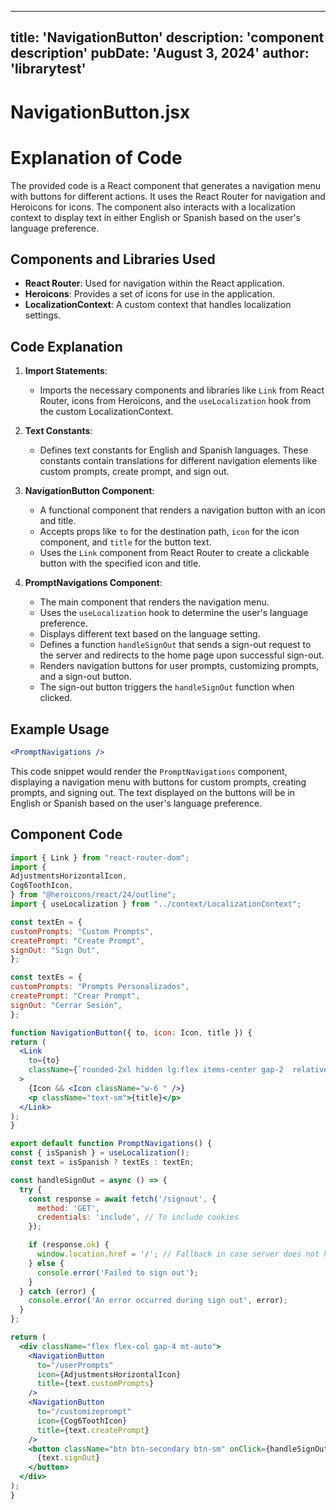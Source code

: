 ---
  title: 'NavigationButton'
  description: 'component description'
  pubDate: 'August 3, 2024'
  author: 'librarytest'
  ---
  
  
  
  # NavigationButton.jsx
  # Explanation of Code

The provided code is a React component that generates a navigation menu with buttons for different actions. It uses the React Router for navigation and Heroicons for icons. The component also interacts with a localization context to display text in either English or Spanish based on the user's language preference.

## Components and Libraries Used
- **React Router**: Used for navigation within the React application.
- **Heroicons**: Provides a set of icons for use in the application.
- **LocalizationContext**: A custom context that handles localization settings.

## Code Explanation
1. **Import Statements**:
   - Imports the necessary components and libraries like `Link` from React Router, icons from Heroicons, and the `useLocalization` hook from the custom LocalizationContext.

2. **Text Constants**:
   - Defines text constants for English and Spanish languages. These constants contain translations for different navigation elements like custom prompts, create prompt, and sign out.

3. **NavigationButton Component**:
   - A functional component that renders a navigation button with an icon and title.
   - Accepts props like `to` for the destination path, `icon` for the icon component, and `title` for the button text.
   - Uses the `Link` component from React Router to create a clickable button with the specified icon and title.

4. **PromptNavigations Component**:
   - The main component that renders the navigation menu.
   - Uses the `useLocalization` hook to determine the user's language preference.
   - Displays different text based on the language setting.
   - Defines a function `handleSignOut` that sends a sign-out request to the server and redirects to the home page upon successful sign-out.
   - Renders navigation buttons for user prompts, customizing prompts, and a sign-out button.
   - The sign-out button triggers the `handleSignOut` function when clicked.

## Example Usage
```jsx
<PromptNavigations />
```

This code snippet would render the `PromptNavigations` component, displaying a navigation menu with buttons for custom prompts, creating prompts, and signing out. The text displayed on the buttons will be in English or Spanish based on the user's language preference.
  
  ## Component Code
  ```jsx
  import { Link } from "react-router-dom";
import {
  AdjustmentsHorizontalIcon,
  Cog6ToothIcon,
} from "@heroicons/react/24/outline";
import { useLocalization } from "../context/LocalizationContext";

const textEn = {
  customPrompts: "Custom Prompts",
  createPrompt: "Create Prompt",
  signOut: "Sign Out",
};

const textEs = {
  customPrompts: "Prompts Personalizados",
  createPrompt: "Crear Prompt",
  signOut: "Cerrar Sesión",
};

function NavigationButton({ to, icon: Icon, title }) {
  return (
    <Link
      to={to}
      className={`rounded-2xl hidden lg:flex items-center gap-2  relative z-30`}
    >
      {Icon && <Icon className="w-6 " />}
      <p className="text-sm">{title}</p>
    </Link>
  );
}

export default function PromptNavigations() {
  const { isSpanish } = useLocalization();
  const text = isSpanish ? textEs : textEn;

  const handleSignOut = async () => {
    try {
      const response = await fetch('/signout', {
        method: 'GET',
        credentials: 'include', // To include cookies
      });

      if (response.ok) {
        window.location.href = '/'; // Fallback in case server does not handle redirect
      } else {
        console.error('Failed to sign out');
      }
    } catch (error) {
      console.error('An error occurred during sign out', error);
    }
  };

  return (
    <div className="flex flex-col gap-4 mt-auto">
      <NavigationButton
        to="/userPrompts"
        icon={AdjustmentsHorizontalIcon}
        title={text.customPrompts}
      />
      <NavigationButton
        to="/customizeprompt"
        icon={Cog6ToothIcon}
        title={text.createPrompt}
      />
      <button className="btn btn-secondary btn-sm" onClick={handleSignOut}>
        {text.signOut}
      </button>
    </div>
  );
}
  ```
  